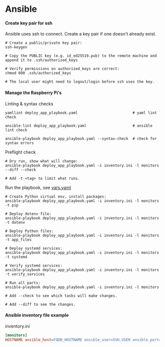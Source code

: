 # Ansible

#### Create key pair for ssh 

Ansible uses ssh to connect. Create a key pair if one doesn't already exist.

```shell
# Create a public/private key pair:
ssh-keygen

# Copy the PUBLIC key (e.g. id_ed25519.pub) to the remote machine and append it to .ssh/authorized_keys

# Verify permissions on authorized_keys are correct:
chmod 600 .ssh/authorized_keys

# The local user might need to logout/login before ssh uses the key.
```

#### Manage the Raspberry Pi's

Linting & syntax checks

```shell
yamllint deploy_app_playbook.yaml                         # yaml lint check

ansible-lint deploy_app_playbook.yaml                     # ansible lint check

ansible-playbook deploy_app_playbook.yaml --syntax-check  # check for syntax errors
```

Preflight check

```shell
# Dry run, show what will change:
ansible-playbook deploy_app_playbook.yaml -i inventory.ini -l monitors --diff --check

# Add -t <tag> to limit what runs.
```

Run the playbook, see [vars.yaml](vars.yaml)

```shell
# Create Python virtual env, install packages:
ansible-playbook deploy_app_playbook.yaml -i inventory.ini -l monitors -t pip

# Deploy dotenv file:
ansible-playbook deploy_app_playbook.yaml -i inventory.ini -l monitors -t dotenv

# Deploy Python files:
ansible-playbook deploy_app_playbook.yaml -i inventory.ini -l monitors -t app_files

# Deploy systemd services:
ansible-playbook deploy_app_playbook.yaml -i inventory.ini -l monitors -t systemd

# Verify systemd services:
ansible-playbook deploy_app_playbook.yaml -i inventory.ini -l monitors -t verify_services

# Run all parts:
ansible-playbook deploy_app_playbook.yaml -i inventory.ini -l monitors

# Add --check to see which tasks will make changes.

# Add --diff to see the changes.
```

#### Ansible inventory file example

inventory.ini

```ini
[monitors]
HOSTNAME ansible_host=FQDN_HOSTNAME ansible_user=SSH_USER ansible_port=PORT dotenv_host=HOSTNAME
```
